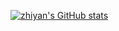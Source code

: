 [![zhiyan's GitHub stats](https://github-readme-stats-dusky-sigma.vercel.app/api?username=zhiyan&count_private=true&show_icons=true)](https://github.com/zhiyan/github-readme-stats)
